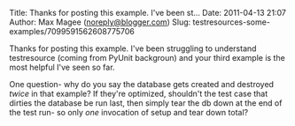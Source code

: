 Title: Thanks for posting this example.  I&#39;ve been st...
Date: 2011-04-13 21:07
Author: Max Magee (noreply@blogger.com)
Slug: testresources-some-examples/7099591562608775706

Thanks for posting this example. I've been struggling to understand
testresource (coming from PyUnit backgroun) and your third example is
the most helpful I've seen so far.  
  
One question- why do you say the database gets created and destroyed
*twice* in that example? If they're optimized, shouldn't the test case
that dirties the database be run last, then simply tear the db down at
the end of the test run- so only *one* invocation of setup and tear down
total?

